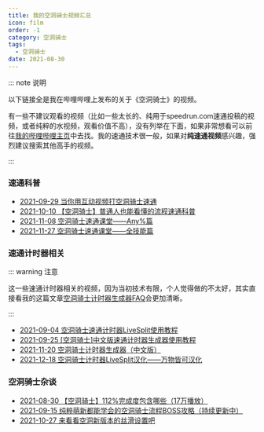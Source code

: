 ```yaml
---
title: 我的空洞骑士视频汇总
icon: film
order: -1
category: 空洞骑士
tags:
  - 空洞骑士
date: 2021-08-30
---
```


<!-- more -->

::: note 说明

以下链接全是我在哔哩哔哩上发布的关于《空洞骑士》的视频。

有一些不建议观看的视频（比如一些太长的、纯用于speedrun.com速通投稿的视频，或者纯粹的水视频，观看价值不高），没有列举在下面，如果非常想看可以前往[我的哔哩哔哩主页](https://space.bilibili.com/1415334)中去找。我的速通技术很一般，如果对**纯速通视频**感兴趣，强烈建议搜索其他高手的视频。

:::

### 速通科普

- [2021-09-29 当你用互动视频打空洞骑士速通](https://www.bilibili.com/video/BV1w64y187Bg)
- [2021-10-10 【空洞骑士】普通人也能看懂的流程速通科普](https://www.bilibili.com/video/BV1WP4y1t7WJ)
- [2021-11-08 空洞骑士速通课堂——Any%篇](https://www.bilibili.com/video/BV18q4y137jd)
- [2021-11-27 空洞骑士速通课堂——全技能篇](https://www.bilibili.com/video/BV1634y197YA)

### 速通计时器相关

::: warning 注意

这一些速通计时器相关的视频，因为当初技术有限，个人觉得做的不太好，其实直接看我的这篇文章[空洞骑士计时器生成器FAQ](hksplitmaker-faq.md)会更加清晰。

:::

- [2021-09-04 空洞骑士速通计时器LiveSplit使用教程](https://www.bilibili.com/video/BV1jq4y1S7YA)
- [2021-09-25 [空洞骑士]中文版速通计时器生成器使用教程](https://www.bilibili.com/video/BV1fL4y187sN)
- [2021-11-20 空洞骑士计时器生成器（中文版）](https://www.bilibili.com/video/BV1cq4y1g7Sy)
- [2021-12-18 空洞骑士计时器LiveSplit汉化——万物皆可汉化](https://www.bilibili.com/video/BV1h34y197eW)

### 空洞骑士杂谈

- [2021-08-30 【空洞骑士】112%完成度包含哪些（17万播放）](https://www.bilibili.com/video/BV1Cy4y1G7Yy)
- [2021-09-15 纯粹萌新都能学会的空洞骑士流程BOSS攻略（持续更新中）](https://www.bilibili.com/video/BV1oM4y1G7LW)
- [2021-10-27 来看看空洞新版本的丝滑设置吧](https://www.bilibili.com/video/BV1JF411a7o2)